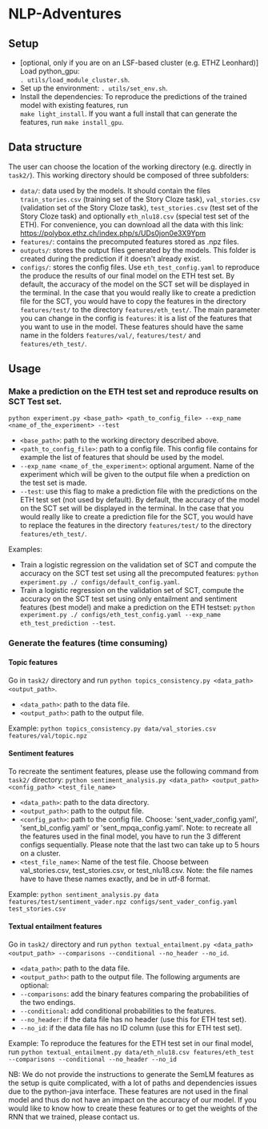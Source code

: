 # NLP-Adventures

## Setup
- [optional, only if you are on an LSF-based cluster (e.g. ETHZ Leonhard)] Load python_gpu:<br />`. utils/load_module_cluster.sh`.
- Set up the environment: `. utils/set_env.sh`.
- Install the dependencies: To reproduce the predictions of the trained model with existing features, run <br />
`make light_install`. If you want a full install that can generate the features, run `make install_gpu`.

## Data structure
The user can choose the location of the working directory (e.g. directly in `task2/`). This working directory should be composed of three subfolders:
- `data/`: data used by the models. It should contain the files `train_stories.csv` (training set of the Story Cloze task), `val_stories.csv` (validation set of the Story Cloze task), `test_stories.csv` (test set of the Story Cloze task) and optionally `eth_nlu18.csv` (special test set of the ETH). For convenience, you can download all the data with this link: https://polybox.ethz.ch/index.php/s/UDs0jon0e3X9Ypm
- `features/`: contains the precomputed features stored as .npz files.
- `outputs/`: stores the output files generated by the models. This folder is created during the prediction if it doesn't already exist.
- `configs/`: stores the config files. Use `eth_test_config.yaml` to reproduce the produce the results of our final model on the ETH test set. By default, the accuracy of the model on the SCT set will be displayed in the terminal. In the case that you would really like to create a prediction file for the SCT, you would have to copy the features in the directory `features/test/` to the directory `features/eth_test/`.  The main parameter you can change in the config is `features`: it is a list of the features that you want to use in the model. These features should have the same name in the folders `features/val/`, `features/test/` and `features/eth_test/`.

## Usage
### Make a prediction on the ETH test set and reproduce results on SCT Test set.
`python experiment.py <base_path> <path_to_config_file> --exp_name <name_of_the_experiment> --test`

- `<base_path>`: path to the working directory described above.
- `<path_to_config_file>`: path to a config file. This config file contains for example the list of features that should be used by the model.
- `--exp_name <name_of_the_experiment>`: optional argument. Name of the experiment which will be given to the output file when a prediction on the test set is made.
- `--test`: use this flag to make a prediction file with the predictions on the ETH test set (not used by default). By default, the accuracy of the model on the SCT set will be displayed in the terminal. In the case that you would really like to create a prediction file for the SCT, you would have to replace the features in the directory `features/test/` to the directory `features/eth_test/`.

Examples:
- Train a logistic regression on the validation set of SCT and compute the accuracy on the SCT test set using all the precomputed features:
`python experiment.py ./ configs/default_config.yaml`.
- Train a logistic regression on the validation set of SCT, compute the accuracy on the SCT test set using only entailment and sentiment features (best model) and make a prediction on the ETH testset:
`python experiment.py ./ configs/eth_test_config.yaml --exp_name eth_test_prediction --test`.

### Generate the features (time consuming)
#### Topic features
Go in `task2/` directory and run `python topics_consistency.py <data_path> <output_path>`.

- `<data_path>`: path to the data file.
- `<output_path>`: path to the output file.

Example:
`python topics_consistency.py data/val_stories.csv features/val/topic.npz`

#### Sentiment features
To recreate the sentiment features, please use the following command from `task2/` directory:
`python sentiment_analysis.py <data_path> <output_path> <config_path> <test_file_name>`

- `<data_path>`: path to the data directory. 
- `<output_path>`: path to the output file. 
- `<config_path>`: path to the config file. Choose: 'sent_vader_config.yaml', 'sent_bl_config.yaml' or 'sent_mpqa_config.yaml'.
Note: to recreate all the features used in the final model, you have to run the 3 different configs sequentially. Please note that the last two can take up to 5 hours on a cluster.
- `<test_file_name>`: Name of the test file. Choose between val_stories.csv, test_stories.csv, or test_nlu18.csv. 
Note: the file names have to have these names exactly, and be in utf-8 format.

Example:
`python sentiment_analysis.py data features/test/sentiment_vader.npz configs/sent_vader_config.yaml test_stories.csv`

#### Textual entailment features
Go in `task2/` directory and run `python textual_entailment.py <data_path> <output_path> --comparisons --conditional --no_header --no_id`.

- `<data_path>`: path to the data file.
- `<output_path>`: path to the output file.
The following arguments are optional:
- `--comparisons`: add the binary features comparing the probabilities of the two endings.
- `--conditional`: add conditional probabilities to the features.
- `--no_header`: if the data file has no header (use this for ETH test set).
- `--no_id`: if the data file has no ID column (use this for ETH test set).

Example:
To reproduce the features for the ETH test set in our final model, run
`python textual_entailment.py data/eth_nlu18.csv features/eth_test --comparisons --conditional --no_header --no_id`


NB: We do not provide the instructions to generate the SemLM features as the setup is quite complicated, with a lot of paths and dependencies issues due to the python-java interface.
These features are not used in the final model and thus do not have an impact on the accuracy of our model. If you would like to know how to create these features or to get the weights of the RNN that we trained, please contact us.

